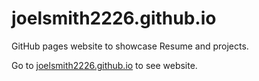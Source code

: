 # joelsmith2226.github.io
GitHub pages website to showcase Resume and projects.

Go to [joelsmith2226.github.io](joelsmith2226.github.io) to see website.
